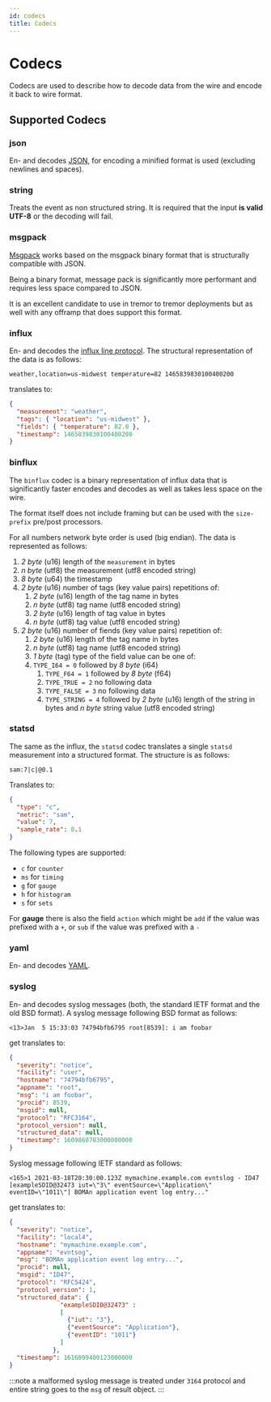 ```yaml
---
id: codecs
title: Codecs
---
```


# Codecs

Codecs are used to describe how to decode data from the wire and encode it back to wire format.

## Supported Codecs

### json

En- and decodes [JSON](https://json.org), for encoding a minified format is used (excluding newlines and spaces).

### string

Treats the event as non structured string. It is required that the input **is valid UTF-8** or the decoding will fail.

### msgpack

[Msgpack](https://msgpack.org) works based on the msgpack binary format that is structurally compatible with JSON.

Being a binary format, message pack is significantly more performant and requires less space compared to JSON.

It is an excellent candidate to use in tremor to tremor deployments but as well with any offramp that does support this format.

### influx

En- and decodes the [influx line protocol](https://docs.influxdata.com/influxdb/v1.7/write_protocols/line_protocol_tutorial/). The structural representation of the data is as follows:

```text
weather,location=us-midwest temperature=82 1465839830100400200
```

translates to:

```json
{
  "measurement": "weather",
  "tags": { "location": "us-midwest" },
  "fields": { "temperature": 82.0 },
  "timestamp": 1465839830100400200
}
```

### binflux

The `binflux` codec is a binary representation of influx data that is significantly faster encodes and decodes as well as takes less space on the wire.

The format itself does not include framing but can be used with the `size-prefix` pre/post processors.

For all numbers network byte order is used (big endian). The data is represented as follows:

1. _2 byte_ (u16) length of the `measurement` in bytes
2. _n byte_ (utf8) the measurement (utf8 encoded string)
3. _8 byte_ (u64) the timestamp
4. _2 byte_ (u16) number of tags (key value pairs) repetitions of:
   1. _2 byte_ (u16) length of the tag name in bytes
   2. _n byte_ (utf8) tag name (utf8 encoded string)
   3. _2 byte_ (u16) length of tag value in bytes
   4. _n byte_ (utf8) tag value (utf8 encoded string)
5. _2 byte_ (u16) number of fiends (key value pairs) repetition of:
   1. _2 byte_ (u16) length of the tag name in bytes
   2. _n byte_ (utf8) tag name (utf8 encoded string)
   3. _1 byte_ (tag) type of the field value can be one of:
   4. `TYPE_I64 = 0` followed by _8 byte_ (i64)
      1. `TYPE_F64 = 1` followed by _8 byte_ (f64)
      2. `TYPE_TRUE = 2` no following data
      3. `TYPE_FALSE = 3` no following data
      4. `TYPE_STRING = 4` followed by _2 byte_ (u16) length of the string in bytes and _n byte_ string value (utf8 encoded string)

### statsd

The same as the influx, the `statsd` codec translates a single `statsd` measurement into a structured format. The structure is as follows:

```text
sam:7|c|@0.1
```

Translates to:

```json
{
  "type": "c",
  "metric": "sam",
  "value": 7,
  "sample_rate": 0.1
}
```

The following types are supported:

- `c` for `counter`
- `ms` for `timing`
- `g` for `gauge`
- `h` for `histogram`
- `s` for `sets`

For **gauge** there is also the field `action` which might be `add` if the value was prefixed with a `+`, or `sub` if the value was prefixed with a `-`

### yaml

En- and decodes [YAML](https://yaml.org).

### syslog

En- and decodes syslog messages (both, the standard IETF format and the old BSD format).
A syslog message following BSD format as follows:              

```text
<13>Jan  5 15:33:03 74794bfb6795 root[8539]: i am foobar
```

get translates to:

```json
{
  "severity": "notice",
  "facility": "user",
  "hostname": "74794bfb6795",
  "appname": "root",
  "msg": "i am foobar",
  "procid": 8539,
  "msgid": null,
  "protocol": "RFC3164",
  "protocol_version": null,
  "structured_data": null,
  "timestamp": 1609860783000000000
}
```

Syslog message following IETF standard as follows:

```text
<165>1 2021-03-18T20:30:00.123Z mymachine.example.com evntslog - ID47 [exampleSDID@32473 iut=\"3\" eventSource=\"Application\" eventID=\"1011\"] BOMAn application event log entry..."
```

get translates to:

```json
{
  "severity": "notice",
  "facility": "local4",
  "hostname": "mymachine.example.com",
  "appname": "evntsog",
  "msg": "BOMAn application event log entry...",
  "procid": null,
  "msgid": "ID47",
  "protocol": "RFC5424",
  "protocol_version": 1,
  "structured_data": {
              "exampleSDID@32473" :
              [
                {"iut": "3"},
                {"eventSource": "Application"},
                {"eventID": "1011"}
              ]
            },
  "timestamp": 1616099400123000000
}
```

:::note
a malformed syslog message is treated under `3164` protocol and entire string goes to the `msg` of result object.
:::
